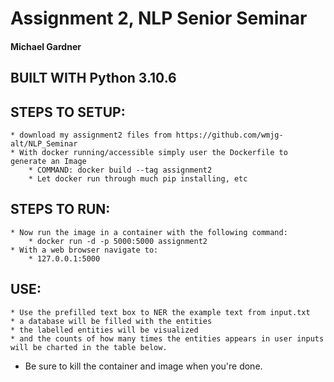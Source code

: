 # Assignment 2, NLP Senior Seminar

#### Michael Gardner

## BUILT WITH Python 3.10.6

##  STEPS TO SETUP:
    * download my assignment2 files from https://github.com/wmjg-alt/NLP_Seminar
    * With docker running/accessible simply user the Dockerfile to generate an Image
        * COMMAND: docker build --tag assignment2
        * Let docker run through much pip installing, etc

## STEPS TO RUN:
    * Now run the image in a container with the following command:
        * docker run -d -p 5000:5000 assignment2
    * With a web browser navigate to:
        * 127.0.0.1:5000 

## USE:
    * Use the prefilled text box to NER the example text from input.txt
    * a database will be filled with the entities
    * the labelled entities will be visualized 
    * and the counts of how many times the entities appears in user inputs will be charted in the table below.

* Be sure to kill the container and image when you're done.